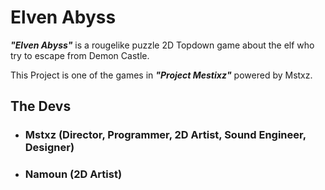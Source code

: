 ﻿# Elven Abyss

***"Elven Abyss"*** is a rougelike puzzle 2D Topdown game about the elf who try to escape from Demon Castle.

This Project is one of the games in ***"Project Mestixz"*** powered by Mstxz.

## The Devs

- ### Mstxz (Director, Programmer, 2D Artist, Sound Engineer, Designer)
- ### Namoun (2D Artist)
